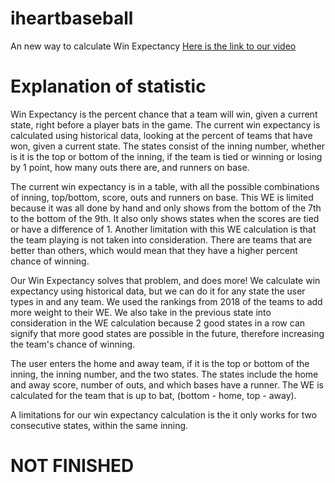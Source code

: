 # iheartbaseball
An new way to calculate Win Expectancy
[Here is the link to our video](https://www.loom.com/share/9d10bf6e88d049a4b61be0971d7476df)

# Explanation of statistic #
Win Expectancy is the percent chance that a team will win, given a current state, right before a player bats in the game. The current win expectancy is calculated using historical data, looking at the percent of teams that have won, given a current state. The states consist of the inning number, whether is it is the top or bottom of the inning, if the team is tied or winning or losing by 1 point, how many outs there are, and runners on base. 

The current win expectancy is in a table, with all the possible combinations of inning, top/bottom, score, outs and runners on base. This WE is limited because it was all done by hand and only shows from the bottom of the 7th to the bottom of the 9th. It also only shows states when the scores are tied or have a difference of 1. Another limitation with this WE calculation is that the team playing is not taken into consideration. There are teams that are better than others, which would mean that they have a higher percent chance of winning. 

Our Win Expectancy solves that problem, and does more! We calculate win expectancy using historical data, but we can do it for any state the user types in and any team. We used the rankings from 2018 of the teams to add more weight to their WE. We also take in the previous state into consideration in the WE calculation because 2 good states in a row can signify that more good states are possible in the future, therefore increasing the team's chance of winning. 

The user enters the home and away team, if it is the top or bottom of the inning, the inning number, and the two states. The states include the home and away score, number of outs, and which bases have a runner. The WE is calculated for the team that is up to bat, (bottom - home, top - away). 

A limitations for our win expectancy calculation is the it only works for two consecutive states, within the same inning.

# NOT FINISHED #
